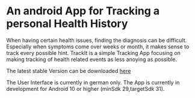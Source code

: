 # An android App for Tracking a personal Health History
When having certain health issues, finding the diagnosis can be difficult. Especially when symptoms come over weeks or month, it makes sense to track every possible hint. TrackIt is a simple Tracking App focusing on making tracking of health related events as less anoying as possible.

The latest stable Version can be downloaded [here](http://2g1.de/s/TrackItVersions/) 

The User Interface is currently in german only.
The App is currently in development for Android 10 or higher (minSdk 29,targetSdk 31).
